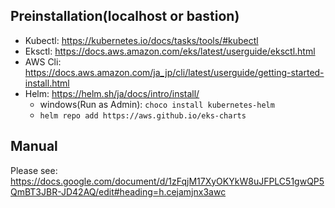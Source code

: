 ## Preinstallation(localhost or bastion)
- Kubectl: https://kubernetes.io/docs/tasks/tools/#kubectl
- Eksctl: https://docs.aws.amazon.com/eks/latest/userguide/eksctl.html
- AWS Cli: https://docs.aws.amazon.com/ja_jp/cli/latest/userguide/getting-started-install.html
- Helm: https://helm.sh/ja/docs/intro/install/ 
    - windows(Run as Admin): `choco install kubernetes-helm`
    - `helm repo add https://aws.github.io/eks-charts`

## Manual
Please see: https://docs.google.com/document/d/1zFqjM17XyOKYkW8uJFPLC51gwQP5QmBT3JBR-JD42AQ/edit#heading=h.cejamjnx3awc
